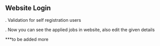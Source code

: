 **Website Login**
-
. Validation for self registration users

. Now you can see the applied jobs in website, also edit the given details

***to be added more




